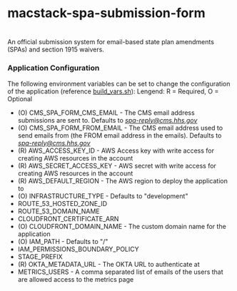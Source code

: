 # macstack-spa-submission-form
#

An official submission system for email-based state plan amendments (SPAs) and section 1915 waivers.

### Application Configuration
The following environment variables can be set to change the configuration of the application (reference [build_vars.sh](./.github/build_vars.sh)):
Lengend: R = Required, O = Optional
* (O) CMS_SPA_FORM_CMS_EMAIL - The CMS email address submissions are sent to.  Defaults to *spa-reply@cms.hhs.gov*
* (O) CMS_SPA_FORM_FROM_EMAIL - The CMS email address used to send emails from (the FROM email address in the emails).  Defaults to *spa-reply@cms.hhs.gov*
* (R) AWS_ACCESS_KEY_ID - AWS Access key with write access for creating AWS resources in the account
* (R) AWS_SECRET_ACCESS_KEY - AWS secret with write access for creating AWS resources in the account
* (R) AWS_DEFAULT_REGION - The AWS region to deploy the application to
* (O) INFRASTRUCTURE_TYPE - Defaults to "development"
* ROUTE_53_HOSTED_ZONE_ID
* ROUTE_53_DOMAIN_NAME
* CLOUDFRONT_CERTIFICATE_ARN
* (O) CLOUDFRONT_DOMAIN_NAME - The custom domain name for the application
* (O) IAM_PATH - Defaults to "/"
* IAM_PERMISSIONS_BOUNDARY_POLICY
* STAGE_PREFIX
* (R) OKTA_METADATA_URL - The OKTA URL to authenticate at
* METRICS_USERS - A comma separated list of emails of the users that are allowed access to the metrics page

